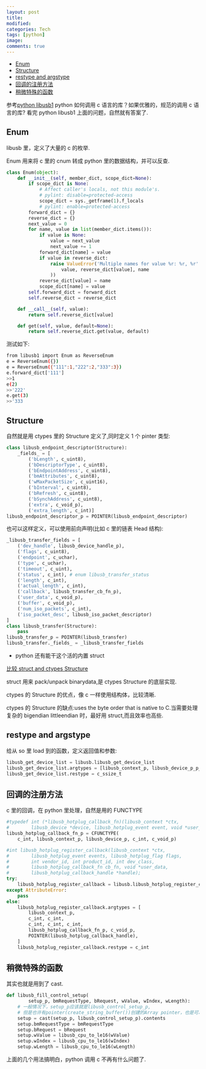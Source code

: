 ```yaml
---
layout: post
title:
modified:
categories: Tech
tags: [python]
image:
comments: true
---
```


<!-- TOC -->

- [Enum](#Enum)
- [Structure](#Structure)
- [restype and argstype](#restype-and-argstype)
- [回调的注册方法](#回调的注册方法)
- [稍微特殊的函数](#稍微特殊的函数)

<!-- /TOC -->

参考[python libusb1](https://pypi.org/project/libusb1/)
python 如何调用 c 语言的库？如果优雅的，规范的调用 c 语言的库?
看完 python libusb1 上面的问题，自然就有答案了.

## Enum

libusb 里，定义了大量的 c 的枚举.

Enum 用来将 c 里的 cnum 转成 python 里的数据结构，并可以反查.

```py
class Enum(object):
    def __init__(self, member_dict, scope_dict=None):
        if scope_dict is None:
            # Affect caller's locals, not this module's.
            # pylint: disable=protected-access
            scope_dict = sys._getframe(1).f_locals
            # pylint: enable=protected-access
        forward_dict = {}
        reverse_dict = {}
        next_value = 0
        for name, value in list(member_dict.items()):
            if value is None:
                value = next_value
                next_value += 1
            forward_dict[name] = value
            if value in reverse_dict:
                raise ValueError('Multiple names for value %r: %r, %r' % (
                    value, reverse_dict[value], name
                ))
            reverse_dict[value] = name
            scope_dict[name] = value
        self.forward_dict = forward_dict
        self.reverse_dict = reverse_dict

    def __call__(self, value):
        return self.reverse_dict[value]

    def get(self, value, default=None):
        return self.reverse_dict.get(value, default)
```

测试如下:

```sh
from libusb1 import Enum as ReverseEnum
e = ReverseEnum({})
e = ReverseEnum({"111":1,"222":2,"333":3})
e.forward_dict['111']
>>1
e(2)
>>'222'
e.get(3)
>>'333
```

## Structure

自然就是用 ctypes 里的 Structure 定义了,同时定义 1 个 pinter 类型:

```py
class libusb_endpoint_descriptor(Structure):
    _fields_ = [
        ('bLength', c_uint8),
        ('bDescriptorType', c_uint8),
        ('bEndpointAddress', c_uint8),
        ('bmAttributes', c_uint8),
        ('wMaxPacketSize', c_uint16),
        ('bInterval', c_uint8),
        ('bRefresh', c_uint8),
        ('bSynchAddress', c_uint8),
        ('extra', c_void_p),
        ('extra_length', c_int)]
libusb_endpoint_descriptor_p = POINTER(libusb_endpoint_descriptor)
```

也可以这样定义，可以使用前向声明(比如 c 里的链表 Head 结构):

```py
_libusb_transfer_fields = [
    ('dev_handle', libusb_device_handle_p),
    ('flags', c_uint8),
    ('endpoint', c_uchar),
    ('type', c_uchar),
    ('timeout', c_uint),
    ('status', c_int), # enum libusb_transfer_status
    ('length', c_int),
    ('actual_length', c_int),
    ('callback', libusb_transfer_cb_fn_p),
    ('user_data', c_void_p),
    ('buffer', c_void_p),
    ('num_iso_packets', c_int),
    ('iso_packet_desc', libusb_iso_packet_descriptor)
]
class libusb_transfer(Structure):
    pass
libusb_transfer_p = POINTER(libusb_transfer)
libusb_transfer._fields_ = _libusb_transfer_fields
```

- python 还有能干这个活的内置 struct

[比较 struct and ctypes Structure](https://stackoverflow.com/questions/52004279/python-similar-functionality-in-struct-and-array-vs-ctypes)

struct 用来 pack/unpack binarydata,是 ctypes Structure 的底层实现.

ctypes 的 Structure 的优点，像 c 一样使用结构体，比较清晰.

ctypes 的 Structure 的缺点:uses the byte order that is native to C.当需要处理复杂的 bigendian littleendian 时，最好用 struct,而且效率也高些.

## restype and argstype

给从 so 里 load 到的函数，定义返回值和参数:

```py
libusb_get_device_list = libusb.libusb_get_device_list
libusb_get_device_list.argtypes = [libusb_context_p, libusb_device_p_p_p]
libusb_get_device_list.restype = c_ssize_t
```

## 回调的注册方法

c 里的回调，在 python 里处理，自然是用的 FUNCTYPE

```py
#typedef int (*libusb_hotplug_callback_fn)(libusb_context *ctx,
#        libusb_device *device, libusb_hotplug_event event, void *user_data);
libusb_hotplug_callback_fn_p = CFUNCTYPE(
    c_int, libusb_context_p, libusb_device_p, c_int, c_void_p)

#int libusb_hotplug_register_callback(libusb_context *ctx,
#        libusb_hotplug_event events, libusb_hotplug_flag flags,
#        int vendor_id, int product_id, int dev_class,
#        libusb_hotplug_callback_fn cb_fn, void *user_data,
#        libusb_hotplug_callback_handle *handle);
try:
    libusb_hotplug_register_callback = libusb.libusb_hotplug_register_callback
except AttributeError:
    pass
else:
    libusb_hotplug_register_callback.argtypes = [
        libusb_context_p,
        c_int, c_int,
        c_int, c_int, c_int,
        libusb_hotplug_callback_fn_p, c_void_p,
        POINTER(libusb_hotplug_callback_handle),
    ]
    libusb_hotplug_register_callback.restype = c_int
```

## 稍微特殊的函数

其实也就是用到了 cast.

```py
def libusb_fill_control_setup(
        setup_p, bmRequestType, bRequest, wValue, wIndex, wLength):
    # 一般情况下，setup_p应该就是libusb_control_setup_p,
    # 但是也许有pointer(create_string_buffer())创建的Array pointer，也是可以强制转换的
    setup = cast(setup_p, libusb_control_setup_p).contents
    setup.bmRequestType = bmRequestType
    setup.bRequest = bRequest
    setup.wValue = libusb_cpu_to_le16(wValue)
    setup.wIndex = libusb_cpu_to_le16(wIndex)
    setup.wLength = libusb_cpu_to_le16(wLength)
```

上面的几个用法搞明白，python 调用 c 不再有什么问题了.
